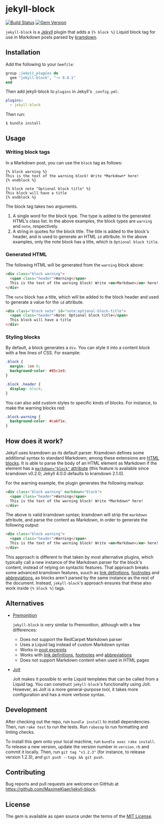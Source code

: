 # jekyll-block

[![Build Status](https://travis-ci.com/MaximeKjaer/jekyll-block.svg?branch=master)](https://travis-ci.com/MaximeKjaer/jekyll-block)
[![Gem Version](https://badge.fury.io/rb/jekyll-block.svg)](https://badge.fury.io/rb/jekyll-block)

`jekyll-block` is a [Jekyll](https://github.com/jekyll/jekyll) plugin that adds a `{% block %}` Liquid block tag for use in Markdown posts parsed by [kramdown](https://github.com/gettalong/kramdown).

## Installation

Add the following to your `Gemfile`:

```ruby
group :jekyll_plugins do
  gem "jekyll-block", "~> 0.0.1"
end
```

Then add jekyll-block to `plugins` in Jekyll's `_config.yml`:

```yml
plugins:
  - jekyll-block
```

Then run:

```console
$ bundle install
```

## Usage

### Writing block tags

In a Markdown post, you can use the `block` tag as follows:

```liquid
{% block warning %}
This is the text of the warning block! Write *Markdown* here!
{% endblock %}

{% block note "Optional block title" %}
This block will have a title
{% endblock %}
```

The block tag takes two arguments.

1. A single word for the block type. The type is added to the generated HTML's class list. In the above examples, the block types are `warning` and `note`, respectively.
2. A string in quotes for the block title. The title is added to the block's header, and is used to generate an HTML `id` attribute. In the above examples, only the note block has a title, which is `Optional block title`.

### Generated HTML

The following HTML will be generated from the `warning` block above:

```html
<div class="block warning">
  <span class="header">Warning</span>
  This is the text of the warning block! Write <em>Markdown</em> here!
</div>
```

The `note` block has a title, which will be added to the block header and used to generate a value for the `id` attribute.

```html
<div class="block note" id="note:optional-block-title">
  <span class="header">Note: Optional block title</span>
  This block will have a title
</div>
```

### Styling blocks

By default, a block generates a `div`. You can style it into a content block with a few lines of CSS. For example:

```css
.block {
  margin: 1em 0;
  background-color: #85c1e9;
}

.block .header {
  display: block;
}
```

You can also add custom styles to specific kinds of blocks. For instance, to make the warning blocks red:

```css
.block.warning {
  background-color: #ca6f1e;
}
```

## How does it work?

Jekyll uses kramdown as its default parser. Kramdown defines some additional syntax to standard Markdown; among these extensions are [HTML blocks](https://kramdown.gettalong.org/syntax.html#html-blocks). It is able to parse the body of an HTML element as Markdown if the element has a [`markdown="block"` attribute](https://kramdown.gettalong.org/syntax.html#html-blocks) (this feature is available since kramdown v0.2.0; Jekyll 4.0.0 defaults to kramdown 2.1.0).

For the warning example, the plugin generates the following markup:

```html
<div class="block warning" markdown="block">
  <span class="header">Warning</span>
  This is the text of the warning block! Write *Markdown* here!
</div>
```

The above is valid kramdown syntax; kramdown will strip the `markdown` attribute, and parse the content as Markdown, in order to generate the following output:

```html
<div class="block warning">
  <span class="header">Warning</span>
  This is the text of the warning block! Write <em>Markdown</em> here!
</div>
```

This approach is different to that taken by most alternative plugins, which typically call a new instance of the Markdown parser for the block's content, instead of relying on syntactic features. That approach breaks some advanced kramdown features, suuch as [link definitions](https://kramdown.gettalong.org/syntax.html#link-definitions), [footnotes](https://kramdown.gettalong.org/syntax.html#footnotes) and [abbreviations](https://kramdown.gettalong.org/syntax.html#abbreviations), as blocks aren't parsed by the same instance as the rest of the document. Instead, `jekyll-block`'s approach ensures that these also work inside `{% block %}` tags.

## Alternatives

- [Premonition](https://github.com/lazee/premonition)

  `jekyll-block` is very similar to Premonition, although with a few differences:

  - Does not support the RedCarpet Markdown parser
  - Uses a Liquid tag instead of custom Markdown syntax
  - Works in [post excerpts](https://jekyllrb.com/docs/posts/#post-excerpts)
  - Works with [link definitions](https://kramdown.gettalong.org/syntax.html#link-definitions), [footnotes](https://kramdown.gettalong.org/syntax.html#footnotes) and [abbreviations](https://kramdown.gettalong.org/syntax.html#abbreviations)
  - Does not support Markdown content when used in HTML pages

- [Jolt](https://github.com/helpscout/jekyll-jolt)

  Jolt makes it possible to write Liquid templates that can be called from a Liquid tag. You can construct `jekyll-block`'s functionality using Jolt. However, as Jolt is a more general-purpose tool, it takes more configuration and has a more verbose syntax.

## Development

After checking out the repo, run `bundle install` to install dependencies. Then, run `rake test` to run the tests. Run `rubocop` to run formatting and linting checks.

To install this gem onto your local machine, run `bundle exec rake install`. To release a new version, update the version number in `version.rb` and commit it locally. Then, run `git tag "v1.2.3"` (for instance, to release version 1.2.3), and `git push --tags && git push`.

## Contributing

Bug reports and pull requests are welcome on GitHub at https://github.com/MaximeKjaer/jekyll-block.

## License

The gem is available as open source under the terms of the [MIT License](https://opensource.org/licenses/MIT).
